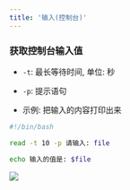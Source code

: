 ```yaml
---
title: '输入(控制台)'
---
```


### 获取控制台输入值
* `-t`: 最长等待时间, 单位: 秒
* `-p`: 提示语句

* 示例: 把输入的内容打印出来
```sh
#!/bin/bash

read -t 10 -p 请输入: file

echo 输入的值是: $file
```
![](https://ran-1303246897.cos.ap-guangzhou.myqcloud.com/www/markdown/20200227173050.png)

